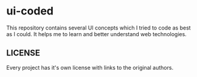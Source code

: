 # ui-coded

This repository contains several UI concepts which I tried to code as best as I could. It helps me to learn and better understand web technologies.

## LICENSE

Every project has it's own license with links to the original authors.
